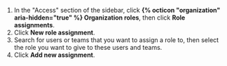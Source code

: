 1. In the "Access" section of the sidebar, click **{% octicon "organization" aria-hidden="true" %} Organization roles**, then click **Role assignments**.
1. Click **New role assignment**.
1. Search for users or teams that you want to assign a role to, then select the role you want to give to these users and teams.
1. Click **Add new assignment**.

